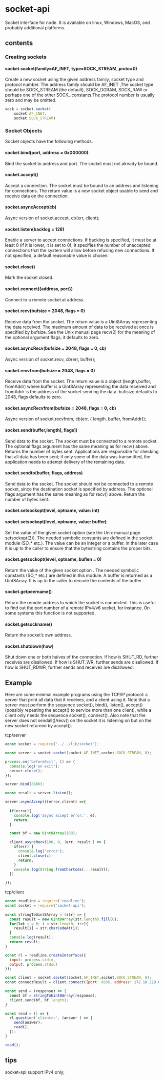 # socket-api

Socket interface for node. It is available on linux, Windows, MacOS, and probably additional platforms.

##  contents

### Creating sockets

#### socket.socket(family=AF_INET, type=SOCK_STREAM, proto=0)
Create a new socket using the given address family, socket type and protocol number. The address family should be AF_INET ,The socket type should be SOCK_STREAM (the default), SOCK_DGRAM, SOCK_RAW or perhaps one of the other SOCK_ constants.The protocol number is usually zero and may be omitted.

```js
sock = socket.socket(
    socket.AF_INET,
    socket.SOCK_STREAM)
```

### Socket Objects
Socket objects have the following methods. 

#### socket.bind(port, address = 0x000000)
Bind the socket to address and port. The socket must not already be bound.

#### socket.accept()
Accept a connection. The socket must be bound to an address and listening for connections. The return value is a new socket object usable to send and receive data on the connection.

#### socket.asyncAccept(cb)
Async version of socket.accept, cb(err, client);

#### socket.listen(backlog = 128)
Enable a server to accept connections. If backlog is specified, it must be at least 0 (if it is lower, it is set to 0); it specifies the number of unaccepted connections that the system will allow before refusing new connections. If not specified, a default reasonable value is chosen.

#### socket.close()
Mark the socket closed.

#### socket.connect({address, port})
Connect to a remote socket at address.

#### socket.recv(bufsize = 2048, flags = 0)
Receive data from the socket. The return value is a Uint8Array representing the data received. The maximum amount of data to be received at once is specified by bufsize. See the Unix manual page recv(2) for the meaning of the optional argument flags; it defaults to zero.

#### socket.asyncRecv(bufsize = 2048, flags = 0, cb)
Async version of socket.recv, cb(err, buffer);

#### socket.recvfrom(bufsize = 2048, flags = 0)
Receive data from the socket. The return value is a object {length,buffer, fromAddr) where buffer is a Uint8Array representing the data received and fromAddr is the address of the socket sending the data. bufisize defaults to 2048, flags defaults to zero.

#### socket.asyncRecvfrom(bufsize = 2048, flags = 0, cb)
Async version of socket.recvfrom, cb(err, { length, buffer, fromAddr});

#### socket.send(buffer,length[, flags])
Send data to the socket. The socket must be connected to a remote socket. The optional flags argument has the same meaning as for recv() above. Returns the number of bytes sent. Applications are responsible for checking that all data has been sent; if only some of the data was transmitted, the application needs to attempt delivery of the remaining data. 

#### socket.sendto(buffer, flags, address)
Send data to the socket. The socket should not be connected to a remote socket, since the destination socket is specified by address. The optional flags argument has the same meaning as for recv() above. Return the number of bytes sent.

#### socket.setsockopt(level, optname, value: int)
#### socket.setsockopt(level, optname, value: buffer)
Set the value of the given socket option (see the Unix manual page setsockopt(2)). The needed symbolic constants are defined in the socket module (SO_* etc.). The value can be an integer or a buffer. In the later case it is up to the caller to ensure that the bytestring contains the proper bits.

#### socket.getsockopt(level, optname, buflen = 0)
Return the value of the given socket option . The needed symbolic constants (SO_* etc.) are defined in this module. A buffer is returned as a Uint8Array. It is up to the caller to decode the contents of the buffer .

#### socket.getpeername()
Return the remote address to which the socket is connected. This is useful to find out the port number of a remote IPv4/v6 socket, for instance. On some systems this function is not supported.

#### socket.getsockname()
Return the socket’s own address.

#### socket.shutdown(how)
Shut down one or both halves of the connection. If how is SHUT_RD, further receives are disallowed. If how is SHUT_WR, further sends are disallowed. If how is SHUT_RDWR, further sends and receives are disallowed.

## Example
Here are some minimal example programs using the TCP/IP protocol: a server that print all data that it receives, and a client using it. Note that a server must perform the sequence socket(), bind(), listen(), accept() (possibly repeating the accept() to service more than one client), while a client only needs the sequence socket(), connect(). Also note that the server does not sendall()/recv() on the socket it is listening on but on the new socket returned by accept().

tcp/server
```js
const socket = require('../../lib/socket');

const server = socket.socket(socket.AF_INET,socket.SOCK_STREAM, 0);

process.on('beforeExit', () => {
  console.log('on exit');
  server.close();
});

server.bind(8886);

const result = server.listen();

server.asyncAccept((error,client) =>{
  
  if(error){
    console.log('async accept error:', e);
    return;
  }

  const bf = new Uint8Array(100);

  client.asyncRecv(100, 0, (err, result ) => {
    if(err) {
      console.log('error');
      client.close(c);
      return;
    }
    console.log(String.fromCharCode(...result));
  })

});

```

tcp/client
```js
const readline = require('readline');
const socket = require('socket-api');
  
const stringToUint8Array = (str) => {
  const result = new Uint8Array(str.length).fill(0);
  for(let i = 0; i < str.length; i++){
    result[i] = str.charCodeAt(i);
  }
  console.log(result);
  return result;
}

const rl = readline.createInterface({
  input: process.stdin,
  output: process.stdout
});

const client = socket.socket(socket.AF_INET,socket.SOCK_STREAM, 0);
const connectResult = client.connect({port: 8886, address:'172.18.229.69' });

const send = (response) => {
  const bf = stringToUint8Array(response);
  client.send(bf, bf.length);
}

const read = () => {
  rl.question('client>:', (answer ) => {
    send(answer);
    read();
  });
}

read();

```


## tips

socket-api support IPv4 only;













